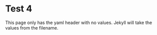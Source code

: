 ---
---
# Test 4

This page only has the yaml header with no values.  Jekyll will take the values from the filename.
